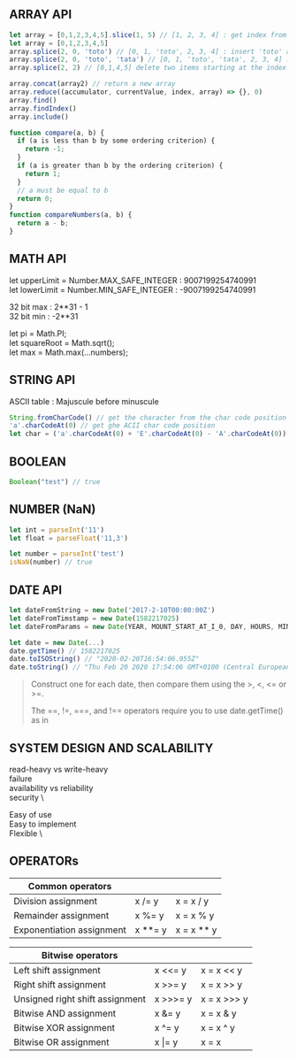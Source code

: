 ## ARRAY API

```javascript
let array = [0,1,2,3,4,5].slice(1, 5) // [1, 2, 3, 4] : get index from 1 to 4 
let array = [0,1,2,3,4,5]
array.splice(2, 0, 'toto') // [0, 1, 'toto', 2, 3, 4] : insert 'toto' at the index 2
array.splice(2, 0, 'toto', 'tata') // [0, 1, 'toto', 'tata', 2, 3, 4] : insert 'toto' at the index 2 (so push the previous on at index 3)
array.splice(2, 2) // [0,1,4,5] delete two items starting at the index 2

array.concat(array2) // return a new array
array.reduce((accumulator, currentValue, index, array) => {}, 0)
array.find()
array.findIndex()
array.include()

function compare(a, b) {
  if (a is less than b by some ordering criterion) {
    return -1;
  }
  if (a is greater than b by the ordering criterion) {
    return 1;
  }
  // a must be equal to b
  return 0;
}
function compareNumbers(a, b) {
  return a - b;
}
```

## MATH API

let upperLimit = Number.MAX_SAFE_INTEGER : 9007199254740991 \
let lowerLimit = Number.MIN_SAFE_INTEGER : -9007199254740991

32 bit max : 2\*\*31 - 1 \
32 bit min : -2\*\*31

let pi = Math.PI; \
let squareRoot = Math.sqrt(); \
let max = Math.max(...numbers);

## STRING API

ASCII table : Majuscule before minuscule

```javascript
String.fromCharCode() // get the character from the char code position
'a'.charCodeAt(0) // get ghe ACII char code position
let char = ('a'.charCodeAt(0) + 'E'.charCodeAt(0) - 'A'.charCodeAt(0)) // 101 ('e') : get the code of the lower case
```

## BOOLEAN
```javascript
Boolean("test") // true
```

## NUMBER (NaN)
```javascript
let int = parseInt('11')
let float = parseFloat('11,3')

let number = parseInt('test')
isNaN(number) // true
```



## DATE API
```javascript
let dateFromString = new Date('2017-2-10T00:00:00Z')
let dateFromTimstamp = new Date(1582217025)
let dateFromParams = new Date(YEAR, MOUNT_START_AT_I_0, DAY, HOURS, MIN, SEC)

let date = new Date(...)
date.getTime() // 1582217025
date.toISOString() // "2020-02-20T16:54:06.955Z"
date.toString() // "Thu Feb 20 2020 17:54:06 GMT+0100 (Central European Standard Time)"
```

> Construct one for each date, then compare them using the >, <, <= or >=.
> 
> The ==, !=, ===, and !== operators require you to use date.getTime() as in

## SYSTEM DESIGN AND SCALABILITY
read-heavy vs write-heavy \
failure \
availability vs reliability \
security \

Easy of use \
Easy to implement \
Flexible \


## OPERATORs
| Common operators ||  |
|---|---|---|
| Division assignment |	x /= y |	x = x / y |
| Remainder assignment | x %= y |	x = x % y |
| Exponentiation assignment	| x **= y |	x = x ** y |

|  Bitwise operators ||  |
|---|---|---|
|Left shift assignment |	x <<= y |	x = x << y |
|Right shift assignment |	x >>= y |	x = x >> y |
|Unsigned right shift assignment |	x >>>= y |	x = x >>> y |
|Bitwise AND assignment |	x &= y |	x = x & y |
|Bitwise XOR assignment	| x ^= y |	x = x ^ y |
|Bitwise OR assignment |	x \|= y |	x = x | y |